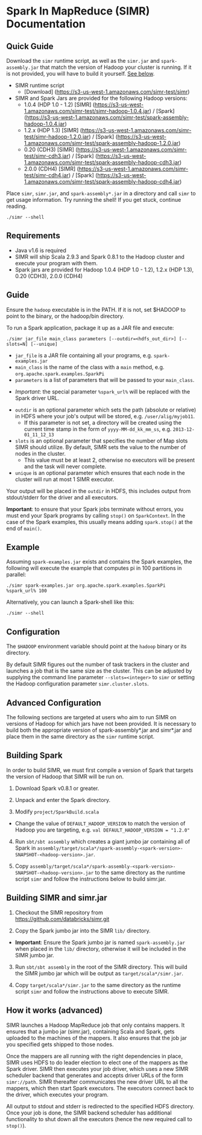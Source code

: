 # Spark In MapReduce (SIMR) Documentation

## Quick Guide

Download the `simr` runtime script, as well as the `simr.jar` and  `spark-assembly.jar` that match
the version of Hadoop your cluster is running. If it is not provided, you will have to build it
yourself. [See below](#advanced-configuration).

* SIMR runtime script
  + [Download] (https://s3-us-west-1.amazonaws.com/simr-test/simr)
* SIMR and Spark Jars are provided for the following Hadoop versions:
  + 1.0.4 (HDP 1.0 - 1.2) [SIMR] (https://s3-us-west-1.amazonaws.com/simr-test/simr-hadoop-1.0.4.jar) / [Spark] (https://s3-us-west-1.amazonaws.com/simr-test/spark-assembly-hadoop-1.0.4.jar)
  + 1.2.x (HDP 1.3) [SIMR] (https://s3-us-west-1.amazonaws.com/simr-test/simr-hadoop-1.2.0.jar) / [Spark] (https://s3-us-west-1.amazonaws.com/simr-test/spark-assembly-hadoop-1.2.0.jar)
  + 0.20 (CDH3) [SIMR] (https://s3-us-west-1.amazonaws.com/simr-test/simr-cdh3.jar) / [Spark] (https://s3-us-west-1.amazonaws.com/simr-test/spark-assembly-hadoop-cdh3.jar)
  + 2.0.0 (CDH4) [SIMR] (https://s3-us-west-1.amazonaws.com/simr-test/simr-cdh4.jar) / [Spark] (https://s3-us-west-1.amazonaws.com/simr-test/spark-assembly-hadoop-cdh4.jar)

Place `simr`, `simr.jar`, and `spark-assembly*.jar` in a directory and call `simr` to get
usage information. Try running the shell! If you get stuck, continue reading.
```shell
./simr --shell
```

## Requirements

* Java v1.6 is required
* SIMR will ship Scala 2.9.3 and Spark 0.8.1 to the Hadoop cluster and execute your program with them.
* Spark jars are provided for Hadoop 1.0.4 (HDP 1.0 - 1.2), 1.2.x (HDP 1.3), 0.20 (CDH3), 2.0.0 (CDH4)

## Guide

Ensure the `hadoop` executable is in the PATH. If it is not, set
$HADOOP to point to the binary, or the hadoop/bin directory.

To run a Spark application, package it up as a JAR file and execute:
```shell
./simr jar_file main_class parameters [--outdir=<hdfs_out_dir>] [--slots=N] [--unique]
```

* `jar_file` is a JAR file containing all your programs, e.g. `spark-examples.jar`
* `main_class` is the name of the class with a `main` method, e.g. `org.apache.spark.examples.SparkPi`
* `parameters` is a list of parameters that will be passed to your `main_class`.
 + _Important_: the special parameter `%spark_url%` will be replaced with the Spark driver URL.
* `outdir` is an optional parameter which sets the path (absolute or relative) in HDFS where your
  job's output will be stored, e.g. `/user/alig/myjob11`.
  + If this parameter is not set, a directory will be created using the current time stamp in the
    form of `yyyy-MM-dd_kk_mm_ss`, e.g.  `2013-12-01_11_12_13`
* `slots` is an optional parameter that specifies the number of Map slots SIMR should utilize.  By
  default, SIMR sets the value to the number of nodes in the cluster.
  + This value must be at least 2, otherwise no executors will be present and the task will never
    complete.
* `unique` is an optional parameter which ensures that each node in the cluster will run at most 1
  SIMR executor.

Your output will be placed in the `outdir` in HDFS, this includes output from stdout/stderr for the driver and all executors.

**Important**: to ensure that your Spark jobs terminate without
  errors, you must end your Spark programs by calling `stop()` on
  `SparkContext`. In the case of the Spark examples, this usually
  means adding `spark.stop()` at the end of `main()`.

## Example

Assuming `spark-examples.jar` exists and contains the Spark examples, the following will execute the example that computes pi in 100 partitions in parallel:
```shell
./simr spark-examples.jar org.apache.spark.examples.SparkPi %spark_url% 100
```

Alternatively, you can launch a Spark-shell like this:
```shell
./simr --shell
```

## Configuration

The `$HADOOP` environment variable should point at the `hadoop` binary
or its directory.

By default SIMR figures out the number of task trackers in the cluster
and launches a job that is the same size as the cluster. This can be
adjusted by supplying the command line parameter ``--slots=<integer>``
to ``simr`` or setting the Hadoop configuration parameter
`simr.cluster.slots`.

## Advanced Configuration

The following sections are targeted at users who aim to run SIMR on versions of Hadoop for which
jars have not been provided. It is necessary to build both the appropriate version of
spark-assembly*.jar and simr*.jar and place them in the same directory as the `simr` runtime script.

## Building Spark

In order to build SIMR, we must first compile a version of Spark that targets the version of Hadoop
that SIMR will be run on.

1. Download Spark v0.8.1 or greater.

2. Unpack and enter the Spark directory.

3. Modify `project/SparkBuild.scala`
  + Change the value of `DEFAULT_HADOOP_VERSION` to match the version of Hadoop you are targeting, e.g.
  `val DEFAULT_HADOOP_VERSION = "1.2.0"`

4. Run `sbt/sbt assembly` which creates a giant jumbo jar containing all of Spark in
   `assembly/target/scala*/spark-assembly-<spark-version>-SNAPSHOT-<hadoop-version>.jar`.

5. Copy `assembly/target/scala*/spark-assembly-<spark-version>-SNAPSHOT-<hadoop-version>.jar` to the
   same directory as the runtime script `simr` and follow the instructions below to build simr.jar.

## Building SIMR and simr.jar

1. Checkout the SIMR repository from https://github.com/databricks/simr.git

2. Copy the Spark jumbo jar into the SIMR `lib/` directory.
  + **Important**: Ensure the Spark jumbo jar is named `spark-assembly.jar` when placed in the `lib/` directory,
    otherwise it will be included in the SIMR jumbo jar.

3. Run `sbt/sbt assembly` in the root of the SIMR directory. This will build the SIMR jumbo jar
   which will be output as `target/scala*/simr.jar`.

4. Copy `target/scala*/simr.jar` to the same directory as the runtime script `simr` and follow the
   instructions above to execute SIMR.

## How it works (advanced)

SIMR launches a Hadoop MapReduce job that only contains mappers. It
ensures that a jumbo jar (simr.jar), containing Scala and Spark, gets
uploaded to the machines of the mappers. It also ensures that the job
jar you specified gets shipped to those nodes.

Once the mappers are all running with the right dependencies in place,
SIMR uses HDFS to do leader election to elect one of the mappers as
the Spark driver. SIMR then executes your job driver, which uses a new
SIMR scheduler backend that generates and accepts driver URLs of the
form `simr://path`.  SIMR thereafter communicates the new driver URL
to all the mappers, which then start Spark executors. The executors
connect back to the driver, which executes your program.

All output to stdout and stderr is redirected to the specified HDFS
directory. Once your job is done, the SIMR backend scheduler has
additional functionality to shut down all the executors (hence the new
required call to `stop()`).

